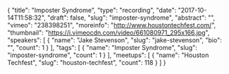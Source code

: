 {
  "title": "Imposter Syndrome",
  "type": "recording",
  "date": "2017-10-14T11:58:32",
  "draft": false,
  "slug": "imposter-syndrome",
  "abstract": "",
  "vimeo": "238398251",
  "moreinfo": "http://www.houstontechfest.com/",
  "thumbnail": "https://i.vimeocdn.com/video/661080971_295x166.jpg",
  "speakers": [
    {
      "name": "Jake Stevenson",
      "slug": "jake-stevenson",
      "bio": "",
      "count": 1
    }
  ],
  "tags": [
    {
      "name": "Imposter Syndrome",
      "slug": "imposter-syndrome",
      "count": 1
    }
  ],
  "meetups": [
    {
      "name": "Houston Techfest",
      "slug": "houston-techfest",
      "count": 118
    }
  ]
}